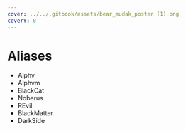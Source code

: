 ```yaml
---
cover: ../../.gitbook/assets/bear_mudak_poster (1).png
coverY: 0
---
```


# Aliases

* Alphv
* Alphvm
* BlackCat
* Noberus
* REvil
* BlackMatter
* DarkSide

